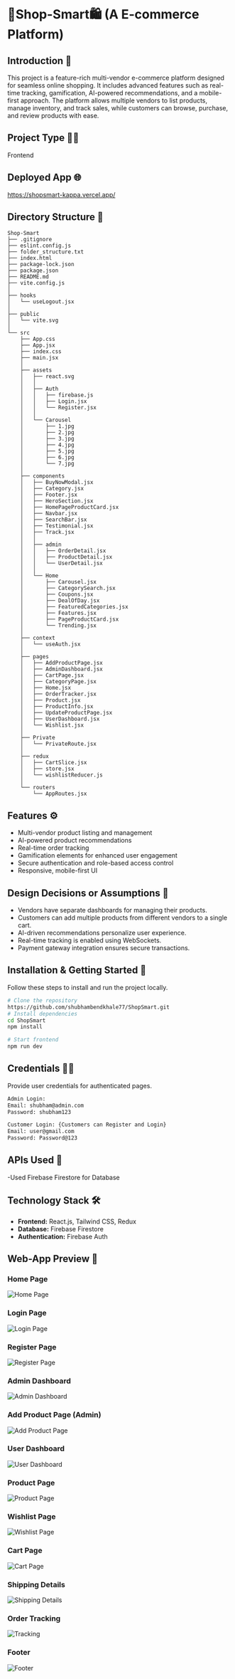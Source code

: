 # 🛒Shop-Smart🛍️ (A E-commerce Platform)

## Introduction 📍
This project is a feature-rich multi-vendor e-commerce platform designed for seamless online shopping. It includes advanced features such as real-time tracking, gamification, AI-powered recommendations, and a mobile-first approach. The platform allows multiple vendors to list products, manage inventory, and track sales, while customers can browse, purchase, and review products with ease.

## Project Type 👨‍💻
Frontend

## Deployed App 🌐
https://shopsmart-kappa.vercel.app/
 


## Directory Structure 📂
```
Shop-Smart
├── .gitignore
├── eslint.config.js
├── folder_structure.txt
├── index.html
├── package-lock.json
├── package.json
├── README.md
├── vite.config.js
│
├── hooks
│   └── useLogout.jsx
│
├── public
│   └── vite.svg
│
└── src
    ├── App.css
    ├── App.jsx
    ├── index.css
    ├── main.jsx
    │
    ├── assets
    │   ├── react.svg
    │   │
    │   ├── Auth
    │   │   ├── firebase.js
    │   │   ├── Login.jsx
    │   │   └── Register.jsx
    │   │
    │   └── Carousel
    │       ├── 1.jpg
    │       ├── 2.jpg
    │       ├── 3.jpg
    │       ├── 4.jpg
    │       ├── 5.jpg
    │       ├── 6.jpg
    │       └── 7.jpg
    │
    ├── components
    │   ├── BuyNowModal.jsx
    │   ├── Category.jsx
    │   ├── Footer.jsx
    │   ├── HeroSection.jsx
    │   ├── HomePageProductCard.jsx
    │   ├── Navbar.jsx
    │   ├── SearchBar.jsx
    │   ├── Testimonial.jsx
    │   ├── Track.jsx
    │   │
    │   ├── admin
    │   │   ├── OrderDetail.jsx
    │   │   ├── ProductDetail.jsx
    │   │   └── UserDetail.jsx
    │   │
    │   └── Home
    │       ├── Carousel.jsx
    │       ├── CategorySearch.jsx
    │       ├── Coupons.jsx
    │       ├── DealOfDay.jsx
    │       ├── FeaturedCategories.jsx
    │       ├── Features.jsx
    │       ├── PageProductCard.jsx
    │       └── Trending.jsx
    │
    ├── context
    │   └── useAuth.jsx
    │
    ├── pages
    │   ├── AddProductPage.jsx
    │   ├── AdminDashboard.jsx
    │   ├── CartPage.jsx
    │   ├── CategoryPage.jsx
    │   ├── Home.jsx
    │   ├── OrderTracker.jsx
    │   ├── Product.jsx
    │   ├── ProductInfo.jsx
    │   ├── UpdateProductPage.jsx
    │   ├── UserDashboard.jsx
    │   └── Wishlist.jsx
    │
    ├── Private
    │   └── PrivateRoute.jsx
    │
    ├── redux
    │   ├── CartSlice.jsx
    │   ├── store.jsx
    │   └── wishlistReducer.js
    │
    └── routers
        └── AppRoutes.jsx
```






## Features ⚙️
- Multi-vendor product listing and management
- AI-powered product recommendations
- Real-time order tracking
- Gamification elements for enhanced user engagement
- Secure authentication and role-based access control
- Responsive, mobile-first UI

## Design Decisions or Assumptions 💭
- Vendors have separate dashboards for managing their products.
- Customers can add multiple products from different vendors to a single cart.
- AI-driven recommendations personalize user experience.
- Real-time tracking is enabled using WebSockets.
- Payment gateway integration ensures secure transactions.

## Installation & Getting Started 💽
Follow these steps to install and run the project locally.

```bash
# Clone the repository
https://github.com/shubhambendkhale77/ShopSmart.git
# Install dependencies
cd ShopSmart
npm install

# Start frontend
npm run dev
```

## Credentials 🧔‍♂️
Provide user credentials for authenticated pages.

```bash
Admin Login:
Email: shubham@admin.com
Password: shubham123

Customer Login: {Customers can Register and Login}
Email: user@gmail.com
Password: Password@123

```

## APIs Used 🧩
-Used Firebase Firestore for Database

## Technology Stack 🛠️
- **Frontend:** React.js, Tailwind CSS, Redux 
- **Database:** Firebase Firestore
- **Authentication:** Firebase Auth

## Web-App Preview 🎨

### **Home Page**
![Home Page](https://i.ibb.co/gLzvBpj0/home.png)

### **Login Page**
![Login Page](https://i.ibb.co/fGQJr3T6/login.png)

### **Register Page**
![Register Page](https://i.ibb.co/NgsSTH61/register.png)

### **Admin Dashboard**
![Admin Dashboard](https://i.ibb.co/k234H1xD/admin-dash.png)

### **Add Product Page (Admin)**
![Add Product Page](https://i.ibb.co/Y4VgcrYY/add-product.png)

### **User Dashboard**
![User Dashboard](https://i.ibb.co/Kp8Rvn46/user-dash.png)

### **Product Page**
![Product Page](https://i.ibb.co/d8rT7Vx/product.png)

### **Wishlist Page**
![Wishlist Page](https://i.ibb.co/MxSZr59c/wishlist.png)

### **Cart Page**
![Cart Page](https://i.ibb.co/gL9ht08g/cart.png)

### **Shipping Details**
![Shipping Details](https://i.ibb.co/Fk7tnWgy/shipdetails.png)

### **Order Tracking**
![Tracking](https://i.ibb.co/1fPr9HVd/tracking.png)

### **Footer**
![Footer](https://i.ibb.co/B5fj9667/footer.png)
